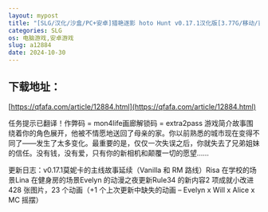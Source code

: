 ```yaml
---
layout: mypost
title: "[SLG/汉化/沙盒/PC+安卓]猎艳逐影 hoto Hunt v0.17.1汉化版[3.77G/移动/百度]"
categories: SLG
os: 电脑游戏,安卓游戏
slug: a12884
date: 2024-10-30
---
```


## 下载地址：

[https://qfafa.com/article/12884.html](https://qfafa.com/article/12884.html)

任务提示已翻译！作弊码 = mon4life画廊解锁码 = extra2pass
游戏简介故事围绕着你的角色展开，他被不情愿地送回了母亲的家。你以前熟悉的城市现在变得不同了——发生了太多变化。最重要的是，仅仅一次失误之后，你就失去了兄弟姐妹的信任。没有钱，没有爱，只有你的新相机和颠覆一切的愿望……

更新日志：v0.17.1莫妮卡的主线故事延续（Vanilla 和 RM 路线）Risa 在学校的场景Lina 在健身房的场景Evelyn 的动漫之夜更新Rule34 的新内容2 项成就小改进428 张图片，23 个动画（+1 个上次更新中缺失的动画 – Evelyn x Will x Alice x MC 摇摆）